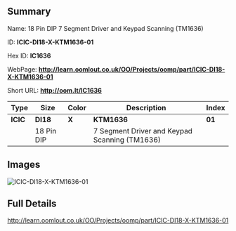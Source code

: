 

## Summary
 
Name:  18 Pin DIP 7 Segment Driver and Keypad Scanning (TM1636) 

ID: __ICIC-DI18-X-KTM1636-01__

Hex ID: __IC1636__

WebPage: __http://learn.oomlout.co.uk/OO/Projects/oomp/part/ICIC-DI18-X-KTM1636-01__

Short URL: __http://oom.lt/IC1636__


| Type   | Size   | Color   | Description   | Index   |    
| ----- | ------   | ------   | -----   | ----   |    
| __ICIC__   					| __DI18__   					| __X__    						| __KTM1636__    					| __01__ |    
| 		| 18 Pin DIP	| 		| 7 Segment Driver and Keypad Scanning (TM1636)	| 	|

## Images
![ICIC-DI18-X-KTM1636-01](http://oomlout.com/oomp-gen/parts/ICIC-DI18-X-KTM1636-01/ICIC-DI18-X-KTM1636-01_420.jpg)

## Full Details

 http://learn.oomlout.co.uk/OO/Projects/oomp/part/ICIC-DI18-X-KTM1636-01

